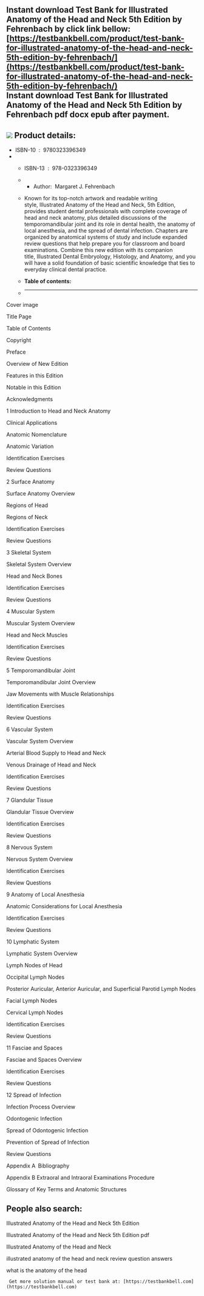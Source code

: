 Instant download **Test Bank for Illustrated Anatomy of the Head and Neck 5th Edition by Fehrenbach** by click link bellow:  
[https://testbankbell.com/product/test-bank-for-illustrated-anatomy-of-the-head-and-neck-5th-edition-by-fehrenbach/](https://testbankbell.com/product/test-bank-for-illustrated-anatomy-of-the-head-and-neck-5th-edition-by-fehrenbach/)  
**Instant download Test Bank for Illustrated Anatomy of the Head and Neck 5th Edition by Fehrenbach pdf docx epub after payment.**
----------------------------------------------------------------------------------------------------------------------------------


![](https://testbankbell.com/wp-content/uploads/2023/05/9780323396349.jpg)
**Product details:**
--------------------


* ISBN-10 ‏ : ‎ 9780323396349
* * ISBN-13 ‏ : ‎ 978-0323396349
  * * Author:  Margaret J. Fehrenbach
   
  * Known for its top-notch artwork and readable writing style, Illustrated Anatomy of the Head and Neck, 5th Edition, provides student dental professionals with complete coverage of head and neck anatomy, plus detailed discussions of the temporomandibular joint and its role in dental health, the anatomy of local anesthesia, and the spread of dental infection. Chapters are organized by anatomical systems of study and include expanded review questions that help prepare you for classroom and board examinations. Combine this new edition with its companion title, Illustrated Dental Embryology, Histology, and Anatomy, and you will have a solid foundation of basic scientific knowledge that ties to everyday clinical dental practice.
  * **Table of contents:**
  * ----------------------
 
Cover image


Title Page


Table of Contents


Copyright


Preface


Overview of New Edition


Features in this Edition


Notable in this Edition


Acknowledgments


1 Introduction to Head and Neck Anatomy


Clinical Applications


Anatomic Nomenclature


Anatomic Variation


Identification Exercises


Review Questions


2 Surface Anatomy


Surface Anatomy Overview


Regions of Head


Regions of Neck


Identification Exercises


Review Questions


3 Skeletal System


Skeletal System Overview


Head and Neck Bones


Identification Exercises


Review Questions


4 Muscular System


Muscular System Overview


Head and Neck Muscles


Identification Exercises


Review Questions


5 Temporomandibular Joint


Temporomandibular Joint Overview


Jaw Movements with Muscle Relationships


Identification Exercises


Review Questions


6 Vascular System


Vascular System Overview


Arterial Blood Supply to Head and Neck


Venous Drainage of Head and Neck


Identification Exercises


Review Questions


7 Glandular Tissue


Glandular Tissue Overview


Identification Exercises


Review Questions


8 Nervous System


Nervous System Overview


Identification Exercises


Review Questions


9 Anatomy of Local Anesthesia


Anatomic Considerations for Local Anesthesia


Identification Exercises


Review Questions


10 Lymphatic System


Lymphatic System Overview


Lymph Nodes of Head


Occipital Lymph Nodes


Posterior Auricular, Anterior Auricular, and Superficial Parotid Lymph Nodes


Facial Lymph Nodes


Cervical Lymph Nodes


Identification Exercises


Review Questions


11 Fasciae and Spaces


Fasciae and Spaces Overview


Identification Exercises


Review Questions


12 Spread of Infection


Infection Process Overview


Odontogenic Infection


Spread of Odontogenic Infection


Prevention of Spread of Infection


Review Questions


Appendix A Bibliography


Appendix B Extraoral and Intraoral Examinations Procedure


Glossary of Key Terms and Anatomic Structures

**People also search:**
-----------------------


Illustrated Anatomy of the Head and Neck 5th Edition

Illustrated Anatomy of the Head and Neck 5th Edition pdf

Illustrated Anatomy of the Head and Neck

illustrated anatomy of the head and neck review question answers

what is the anatomy of the head




     Get more solution manual or test bank at: [https://testbankbell.com](https://testbankbell.com)
